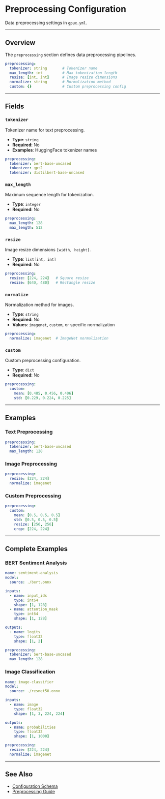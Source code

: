 # Preprocessing Configuration

Data preprocessing settings in `gpux.yml`.

---

## Overview

The `preprocessing` section defines data preprocessing pipelines.

```yaml
preprocessing:
  tokenizer: string       # Tokenizer name
  max_length: int         # Max tokenization length
  resize: [int, int]      # Image resize dimensions
  normalize: string       # Normalization method
  custom: {}              # Custom preprocessing config
```

---

## Fields

### `tokenizer`

Tokenizer name for text preprocessing.

- **Type**: `string`
- **Required**: No
- **Examples**: HuggingFace tokenizer names

```yaml
preprocessing:
  tokenizer: bert-base-uncased
  tokenizer: gpt2
  tokenizer: distilbert-base-uncased
```

### `max_length`

Maximum sequence length for tokenization.

- **Type**: `integer`
- **Required**: No

```yaml
preprocessing:
  max_length: 128
  max_length: 512
```

### `resize`

Image resize dimensions `[width, height]`.

- **Type**: `list[int, int]`
- **Required**: No

```yaml
preprocessing:
  resize: [224, 224]   # Square resize
  resize: [640, 480]   # Rectangle resize
```

### `normalize`

Normalization method for images.

- **Type**: `string`
- **Required**: No
- **Values**: `imagenet`, `custom`, or specific normalization

```yaml
preprocessing:
  normalize: imagenet  # ImageNet normalization
```

### `custom`

Custom preprocessing configuration.

- **Type**: `dict`
- **Required**: No

```yaml
preprocessing:
  custom:
    mean: [0.485, 0.456, 0.406]
    std: [0.229, 0.224, 0.225]
```

---

## Examples

### Text Preprocessing

```yaml
preprocessing:
  tokenizer: bert-base-uncased
  max_length: 128
```

### Image Preprocessing

```yaml
preprocessing:
  resize: [224, 224]
  normalize: imagenet
```

### Custom Preprocessing

```yaml
preprocessing:
  custom:
    mean: [0.5, 0.5, 0.5]
    std: [0.5, 0.5, 0.5]
    resize: [256, 256]
    crop: [224, 224]
```

---

## Complete Examples

### BERT Sentiment Analysis

```yaml
name: sentiment-analysis
model:
  source: ./bert.onnx

inputs:
  - name: input_ids
    type: int64
    shape: [1, 128]
  - name: attention_mask
    type: int64
    shape: [1, 128]

outputs:
  - name: logits
    type: float32
    shape: [1, 2]

preprocessing:
  tokenizer: bert-base-uncased
  max_length: 128
```

### Image Classification

```yaml
name: image-classifier
model:
  source: ./resnet50.onnx

inputs:
  - name: image
    type: float32
    shape: [1, 3, 224, 224]

outputs:
  - name: probabilities
    type: float32
    shape: [1, 1000]

preprocessing:
  resize: [224, 224]
  normalize: imagenet
```

---

## See Also

- [Configuration Schema](schema.md)
- [Preprocessing Guide](../../guide/preprocessing.md)
